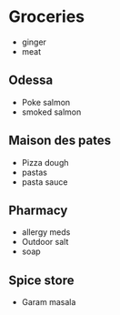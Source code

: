 # Groceries

- ginger
- meat

## Odessa

- Poke salmon
- smoked salmon

## Maison des pates

- Pizza dough
- pastas
- pasta sauce

## Pharmacy

- allergy meds
- Outdoor salt
- soap

## Spice store

- Garam masala
